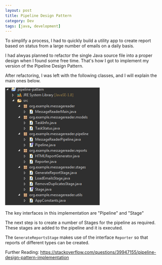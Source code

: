 ```yaml
---
layout: post
title: Pipeline Design Pattern
category: Dev
tags: [java, development]
---
```

To simplify a process, I had to quickly build a utility app to create report based on status from a large number of emails on a daily basis.

I had alwyas planned to refactor the single Java source file into a proper design when I found some free time.
That's how I got to implement my version of the Pipeline Design Pattern.
<!-- more -->
After refactoring, I was left with the following classes, and I will explain the main ones below.

![Classes](/public/images/2020/03/pipeline-pattern-classes.png)

The key interfaces in this implementation are "Pipeline" and "Stage"

<script src="https://gist.github.com/midhunhk/cf2708eac1cc349f4821fd4215632dbb#file-pipeline-java"></script>

<script src="https://gist.github.com/midhunhk/cf2708eac1cc349f4821fd4215632dbb#file-stage-java"></script>

The next step is to create a number of Stages for the pipeline as required.
These stages are added to the pipeline and it is executed.

The `GenerateReportsStage` makes use of the interface `Reporter` so that reports of different types can be created.

Further Reading:
https://stackoverflow.com/questions/39947155/pipeline-design-pattern-implementation
